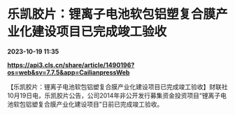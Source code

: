 # 乐凯胶片：锂离子电池软包铝塑复合膜产业化建设项目已完成竣工验收

**2023-10-19 11:35**

**https://api3.cls.cn/share/article/1490196?os=web&sv=7.7.5&app=CailianpressWeb**

【乐凯胶片：锂离子电池软包铝塑复合膜产业化建设项目已完成竣工验收】财联社10月19日电，乐凯胶片公告，公司2014年非公开发行募集资金投资项目“锂离子电池软包铝塑复合膜产业化建设项目”日前已完成竣工验收。